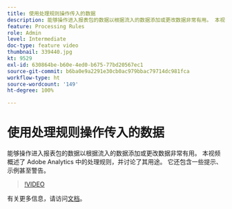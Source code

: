 ```yaml
---
title: 使用处理规则操作传入的数据
description: 能够操作进入报表包的数据以根据流入的数据添加或更改数据非常有用。 本视频概述了 Adobe Analytics 中的处理规则，并讨论了其用途。 它还包含一些提示、示例甚至警告。
feature: Processing Rules
role: Admin
level: Intermediate
doc-type: feature video
thumbnail: 339440.jpg
kt: 9529
exl-id: 630864be-b60e-4ed0-b675-77bd20567ec1
source-git-commit: b6ba0e9a2291e30cb0ac979bbac79714dc981fca
workflow-type: ht
source-wordcount: '149'
ht-degree: 100%

---
```


# 使用处理规则操作传入的数据

能够操作进入报表包的数据以根据流入的数据添加或更改数据非常有用。 本视频概述了 Adobe Analytics 中的处理规则，并讨论了其用途。 它还包含一些提示、示例甚至警告。

>[!VIDEO](https://video.tv.adobe.com/v/339440/?quality=12&learn=on)

有关更多信息，请访问[文档](https://experienceleague.adobe.com/docs/analytics/admin/admin-tools/processing-rules/processing-rules.html?lang=zh-Hans)。
